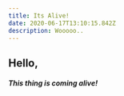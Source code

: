 ```yaml
---
title: Its Alive!
date: 2020-06-17T13:10:15.842Z
description: Wooooo..
---
```

## Hello,

##### This thing is coming alive!